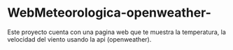 # WebMeteorologica-openweather-
 Este proyecto cuenta con una pagina web que te muestra la temperatura, la velocidad del viento  usando la api (openweather).
